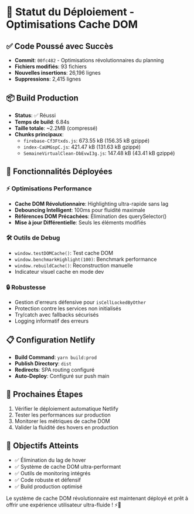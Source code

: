 # 🚀 Statut du Déploiement - Optimisations Cache DOM

## ✅ Code Poussé avec Succès
- **Commit**: `00fc482` - Optimisations révolutionnaires du planning
- **Fichiers modifiés**: 93 fichiers
- **Nouvelles insertions**: 26,196 lignes
- **Suppressions**: 2,415 lignes

## 📦 Build Production
- **Status**: ✅ Réussi
- **Temps de build**: 6.84s
- **Taille totale**: ~2.2MB (compressé)
- **Chunks principaux**:
  - `firebase-Cf3Ftxds.js`: 673.55 kB (156.35 kB gzippé)
  - `index-CaUMGspC.js`: 421.47 kB (131.63 kB gzippé)
  - `SemaineVirtualClean-DbEvwI3g.js`: 147.48 kB (43.41 kB gzippé)

## 🔧 Fonctionnalités Déployées

### ⚡ Optimisations Performance
- **Cache DOM Révolutionnaire**: Highlighting ultra-rapide sans lag
- **Debouncing Intelligent**: 100ms pour fluidité maximale
- **Références DOM Précachées**: Élimination des querySelector()
- **Mise à jour Différentielle**: Seuls les éléments modifiés

### 🛠️ Outils de Debug
- `window.testDOMCache()`: Test cache DOM
- `window.benchmarkHighlight(100)`: Benchmark performance
- `window.rebuildCache()`: Reconstruction manuelle
- Indicateur visuel cache en mode dev

### 🔒 Robustesse
- Gestion d'erreurs défensive pour `isCellLockedByOther`
- Protection contre les services non initialisés
- Try/catch avec fallbacks sécurisés
- Logging informatif des erreurs

## 📋 Configuration Netlify
- **Build Command**: `yarn build:prod`
- **Publish Directory**: `dist`
- **Redirects**: SPA routing configuré
- **Auto-Deploy**: Configuré sur push main

## 🚀 Prochaines Étapes
1. Vérifier le déploiement automatique Netlify
2. Tester les performances sur production
3. Monitorer les métriques de cache DOM
4. Valider la fluidité des hovers en production

## 🎯 Objectifs Atteints
- ✅ Élimination du lag de hover
- ✅ Système de cache DOM ultra-performant
- ✅ Outils de monitoring intégrés
- ✅ Code robuste et défensif
- ✅ Build production optimisé

Le système de cache DOM révolutionnaire est maintenant déployé et prêt à offrir une expérience utilisateur ultra-fluide ! ⚡🚀
